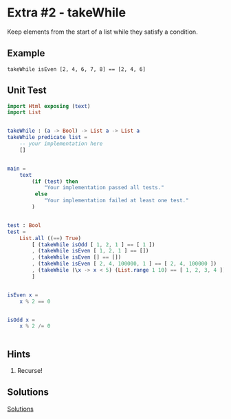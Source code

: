 # Extra #2 - takeWhile
Keep elements from the start of a list while they satisfy a condition.

## Example
```
takeWhile isEven [2, 4, 6, 7, 8] == [2, 4, 6]
```
## Unit Test
```elm
import Html exposing (text)
import List


takeWhile : (a -> Bool) -> List a -> List a
takeWhile predicate list =
    -- your implementation here
    []


main =
    text
        (if (test) then
            "Your implementation passed all tests."
         else
            "Your implementation failed at least one test."
        )


test : Bool
test =
    List.all ((==) True)
        [ (takeWhile isOdd [ 1, 2, 1 ] == [ 1 ])
        , (takeWhile isEven [ 1, 2, 1 ] == [])
        , (takeWhile isEven [] == [])
        , (takeWhile isEven [ 2, 4, 100000, 1 ] == [ 2, 4, 100000 ])
        , (takeWhile (\x -> x < 5) (List.range 1 10) == [ 1, 2, 3, 4 ])
        ]


isEven x =
    x % 2 == 0


isOdd x =
    x % 2 /= 0
    
```
## Hints
1. Recurse!

## Solutions
[Solutions](../s/e02.md)
